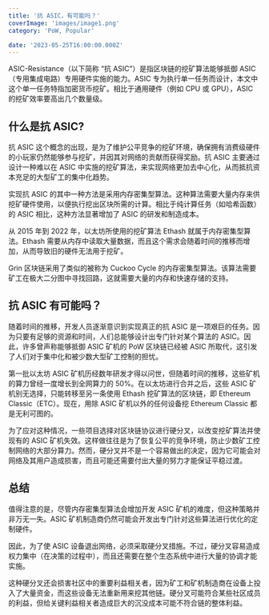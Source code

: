 ```yaml
---
title: '抗 ASIC，有可能吗？'
coverImage: 'images/image1.png'
category: 'PoW, Popular'

date: '2023-05-25T16:00:00.000Z'
---
```




ASIC-Resistance（以下简称 “抗 ASIC”）是指区块链的挖矿算法能够抵御 ASIC（专用集成电路）专用硬件实施的能力。ASIC 专为执行单一任务而设计，本文中这个单一任务特指加密货币挖矿。相比于通用硬件（例如 CPU 或 GPU），ASIC 的挖矿效率要高出几个数量级。

## 什么是抗 ASIC?
抗 ASIC 这个概念的出现，是为了维护公平竞争的挖矿环境，确保拥有消费级硬件的小玩家仍然能够参与挖矿，并因其对网络的贡献而获得奖励。抗 ASIC 主要通过设计一种难以在 ASIC 中实施的挖矿算法，来实现网络更加去中心化，从而抵抗资本充足的大型矿工的集中化趋势。

实现抗 ASIC 的其中一种方法是采用内存密集型算法。这种算法需要大量内存来供挖矿硬件使用，以便执行挖出区块所需的计算。相比于纯计算任务（如哈希函数）的 ASIC 相比，这种方法显著增加了 ASIC 的研发和制造成本。

从 2015 年到 2022 年，以太坊所使用的挖矿算法 Ethash 就属于内存密集型算法。Ethash 需要从内存中读取大量数据，而且这个需求会随着时间的推移而增加，从而导致旧的硬件无法用于挖矿。

Grin 区块链采用了类似的被称为 Cuckoo Cycle 的内存密集型算法。该算法需要矿工在极大二分图中寻找回路，这就需要大量的内存和快速存储的支持。



## 抗 ASIC 有可能吗？

随着时间的推移，开发人员逐渐意识到实现真正的抗 ASIC 是一项艰巨的任务。因为只要有足够的资源和时间，人们总能够设计出专门针对某个算法的 ASIC。因此，许多曾声称能够抵御 ASIC 矿机的 PoW 区块链已经被 ASIC 所取代，这引发了人们对于集中化和被少数大型矿工控制的担忧。

第一批以太坊 ASIC 矿机历经数年研发才得以问世，但随着时间的推移，这些矿机的算力曾经一度增长到全网算力的 50%。在以太坊进行合并之后，这些 ASIC 矿机别无选择，只能转移至另一条使用 Ethash 挖矿算法的区块链，即 Ethereum Classic（ETC）。现在，用除 ASIC 矿机以外的任何设备挖 Ethereum Classic 都是无利可图的。

为了应对这种情况，一些项目选择对区块链协议进行硬分叉，以改变挖矿算法并使现有的 ASIC 矿机失效。这样做往往是为了恢复公平的竞争环境，防止少数矿工控制网络的大部分算力。然而，硬分叉并不是一个容易做出的决定，因为它可能会对网络及其用户造成损害，而且可能还需要付出大量的努力才能保证平稳过渡。



## 总结

值得注意的是，尽管内存密集型算法会增加开发 ASIC 矿机的难度，但这种策略并非万无一失。ASIC 矿机制造商仍然可能会开发出专门针对这些算法进行优化的定制硬件。

因此，为了使 ASIC 设备退出网络，必须采取硬分叉措施。不过，硬分叉容易造成权力集中（在决策的过程中），而且还需要在整个生态系统中进行大量的协调才能实施。

这种硬分叉还会损害社区中的重要利益相关者，因为矿工和矿机制造商在设备上投入了大量资金，而这些设备无法重新用来挖其他链。硬分叉可能符合某些社区成员的利益，但给关键利益相关者造成巨大的沉没成本可能不符合链的整体利益。 

